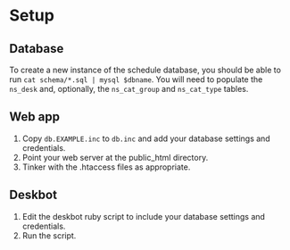 Setup
=====

Database
--------

To create a new instance of the schedule database, you should be able to
run `cat schema/*.sql | mysql $dbname`. You will need to populate the
`ns_desk` and, optionally, the `ns_cat_group` and `ns_cat_type` tables.

Web app
-------

1. Copy `db.EXAMPLE.inc` to `db.inc` and add your database settings and
   credentials.
2. Point your web server at the public_html directory.
3. Tinker with the .htaccess files as appropriate.

Deskbot
-------

1. Edit the deskbot ruby script to include your database settings and
   credentials.
2. Run the script.
